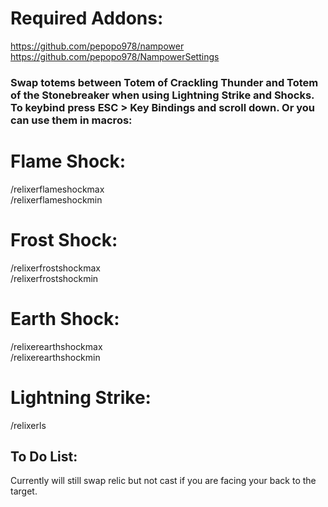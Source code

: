 # Required Addons:<br/>
https://github.com/pepopo978/nampower<br/>
https://github.com/pepopo978/NampowerSettings<br/>
### Swap totems between Totem of Crackling Thunder and Totem of the Stonebreaker when using Lightning Strike and Shocks. To keybind press ESC > Key Bindings and scroll down. Or you can use them in macros:<br/>
# Flame Shock:<br/>
/relixerflameshockmax<br/>
/relixerflameshockmin<br/>
# Frost Shock:<br/>
/relixerfrostshockmax<br/>
/relixerfrostshockmin<br/>
# Earth Shock:<br/>
/relixerearthshockmax<br/>
/relixerearthshockmin<br/>
# Lightning Strike:<br/>
/relixerls<br/>
## To Do List:<br/>
Currently will still swap relic but not cast if you are facing your back to the target.
